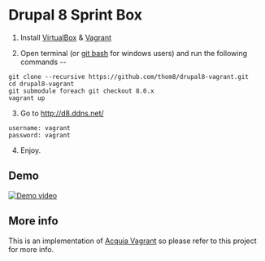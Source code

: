 # Drupal 8 Sprint Box

  1. Install [VirtualBox](https://www.virtualbox.org/wiki/Downloads) & [Vagrant](https://www.vagrantup.com/downloads.html)

  2. Open terminal (or [git bash](https://msysgit.github.io/) for windows users) and run the following commands --

  ```
  git clone --recursive https://github.com/thom8/drupal8-vagrant.git
  cd drupal8-vagrant
  git submodule foreach git checkout 8.0.x
  vagrant up
  ```

  3. Go to http://d8.ddns.net/

  ```
  username: vagrant
  password: vagrant
  ```

  4. Enjoy.

## Demo

[![Demo video](https://lh3.googleusercontent.com/Bugy6wSJ8Z7cqFbG1sLTQFT4HIcFrgG5xy3lvYVBYC02=w854-h510-no)](https://www.youtube.com/watch?v=JNG_y0rCZFc)

## More info

This is an implementation of [Acquia Vagrant](https://github.com/thom8/acquia-vagrant) so please refer to this project for more info.